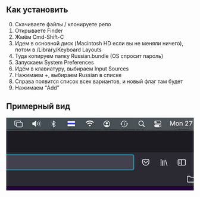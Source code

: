 ## Как установить

0. Скачиваете файлы / клонируете репо
1. Открываете Finder
2. Жмём Cmd-Shift-C
3. Идем в основной диск (Macintosh HD если вы не меняли ничего), потом в /Library/Keyboard Layouts
4. Туда копируем папку Russian.bundle (OS спросит пароль)
5. Запускаем System Preferences
6. Идём в клавиатуру, выбираем Input Sources
7. Нажимаем +, выбираем Russian в списке
8. Справа появится список всех вариантов, и новый флаг там будет
9. Нажимаем “Add”

## Примерный вид

![Scrrenshot of menu bar](screenshot.png)

